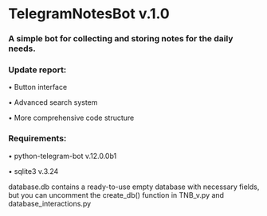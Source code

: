 # TelegramNotesBot v.1.0

### A simple bot for collecting and storing notes for the daily needs.

### Update report:

• Button interface

• Advanced search system

• More comprehensive code structure

### Requirements:

• python-telegram-bot v.12.0.0b1

• sqlite3 v.3.24



database.db contains a ready-to-use empty database with necessary fields, but you can uncomment the create_db() function in TNB_v.py and database_interactions.py

